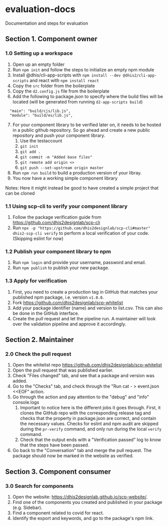 # evaluation-docs
Documentation and steps for evaluation

## Section 1. Component owner

### 1.0 Setting up a workspace
1. Open up an empty folder
2. Run `npm init` and follow the steps to initialize an empty npm module
3. Install @dhis/cli-app-scripts with `npm install --dev @dhis2/cli-app-scripts` and react with `npm install react`
4. Copy the `src` folder from the boilerplate
5. Copy the `d2.config.js` file from the boilerplate
6. Add the following to package.json to specify where the build files will be located (will be generated from running `d2-app-scripts build`)
```
  "main": "build/cjs/lib.js",
  "module": "build/es/lib.js",
```
7. For your component library to be verified later on, it needs to be hosted in a public github repository. So go ahead and create a new public repository and push your component library.
   1. Use the testaccount
   2. `git init`
   3. `git add .`
   4. `git commit -m "Added base files"`
   5. `git remote add origin <>`
   6. `git push --set-upstream origin master`
8. Run `npm run build` to build a production version of your libray.
9.  You now have a working simple component library

Notes: Here it might instead be good to have created a simple project that can be cloned

### 1.1 Using scp-cli to verify your component library
1. Follow the package verification guide from https://github.com/dhis2designlab/scp-cli
2. Run `npx -p "https://github.com/dhis2designlab/scp-cli#master" dhis2-scp-cli verify` to perform a local verification of your code. (Skipping eslint for now)

### 1.2 Publish your component library to npm
1. Run `npm login` and provide your username, password and email.
2. Run `npm publish` to publish your new package.

### 1.3 Apply for verification
1. First, you need to create a production tag in GitHub that matches your published npm package, i.e. version `v1.0.0`.
2. Fork https://github.com/dhis2designlab/scp-whitelist
3. Add your package identifier (name) and version to list.csv. This can also be done in the GitHub interface.
4. Create the pull request and let the pipeline run. A maintainer will look over the validation pipeline and approve it accordingly.

## Section 2. Maintainer

### 2.0 Check the pull request
1. Open the whitelist repo https://github.com/dhis2designlab/scp-whitelist
2. Open the pull request that was published earlier.
3. Check "Files changed" tab, and see that a package and version was added.
4. Go to the "Checks" tab, and check through the "Run cat - > event.json <<EOF" action.
5. Go through the action and pay attention to the "debug" and "info" console.logs
    1. Important to notice here is the different jobs it goes through. First, it clones the GitHub repo with the corresponding release tag and checks that the property in package.json are correct, and contain the necessary values. Checks for eslint and npm audit are skipped during the `pr-verify` command, and only run during the local `verify` command. 
    2. Check that the output ends with a "Verification passed" log to know that the steps have been passed.
6. Go back to the "Conversation" tab and merge the pull request. The package should now be marked in the website as verified.

## Section 3. Component consumer

### 3.0 Search for components
1. Open the website: https://dhis2designlab.github.io/scp-website/.
2. Find one of the components you created and published in your package (e.g. Sidebar).
3. Find a component related to covid for react.
4. Identify the export and keywords, and go to the package's npm link.
